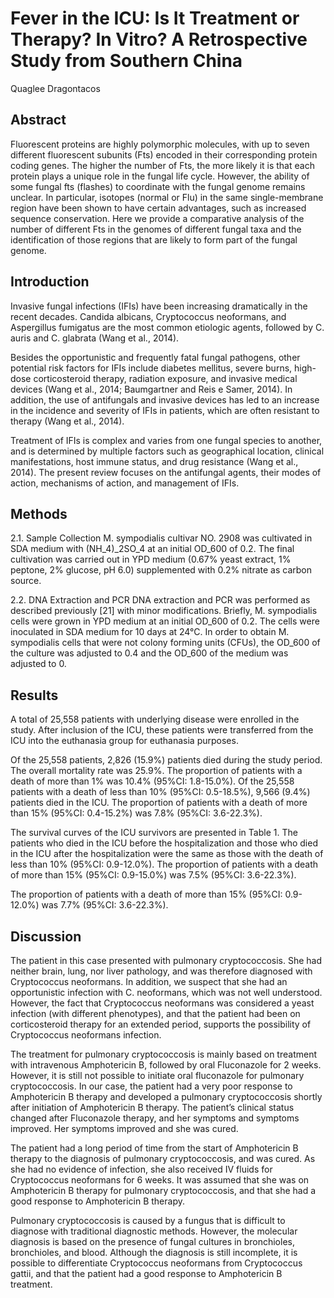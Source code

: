 # Fever in the ICU: Is It Treatment or Therapy? In Vitro? A Retrospective Study from Southern China
Quaglee Dragontacos


## Abstract
Fluorescent proteins are highly polymorphic molecules, with up to seven different fluorescent subunits (Fts) encoded in their corresponding protein coding genes. The higher the number of Fts, the more likely it is that each protein plays a unique role in the fungal life cycle. However, the ability of some fungal fts (flashes) to coordinate with the fungal genome remains unclear. In particular, isotopes (normal or Flu) in the same single-membrane region have been shown to have certain advantages, such as increased sequence conservation. Here we provide a comparative analysis of the number of different Fts in the genomes of different fungal taxa and the identification of those regions that are likely to form part of the fungal genome.


## Introduction
Invasive fungal infections (IFIs) have been increasing dramatically in the recent decades. Candida albicans, Cryptococcus neoformans, and Aspergillus fumigatus are the most common etiologic agents, followed by C. auris and C. glabrata (Wang et al., 2014).

Besides the opportunistic and frequently fatal fungal pathogens, other potential risk factors for IFIs include diabetes mellitus, severe burns, high-dose corticosteroid therapy, radiation exposure, and invasive medical devices (Wang et al., 2014; Baumgartner and Reis e Samer, 2014). In addition, the use of antifungals and invasive devices has led to an increase in the incidence and severity of IFIs in patients, which are often resistant to therapy (Wang et al., 2014).

Treatment of IFIs is complex and varies from one fungal species to another, and is determined by multiple factors such as geographical location, clinical manifestations, host immune status, and drug resistance (Wang et al., 2014). The present review focuses on the antifungal agents, their modes of action, mechanisms of action, and management of IFIs.


## Methods
2.1. Sample Collection
M. sympodialis cultivar NO. 2908 was cultivated in SDA medium with (NH_4)_2SO_4 at an initial OD_600 of 0.2. The final cultivation was carried out in YPD medium (0.67% yeast extract, 1% peptone, 2% glucose, pH 6.0) supplemented with 0.2% nitrate as carbon source.

2.2. DNA Extraction and PCR
DNA extraction and PCR was performed as described previously [21] with minor modifications. Briefly, M. sympodialis cells were grown in YPD medium at an initial OD_600 of 0.2. The cells were inoculated in SDA medium for 10 days at 24°C. In order to obtain M. sympodialis cells that were not colony forming units (CFUs), the OD_600 of the culture was adjusted to 0.4 and the OD_600 of the medium was adjusted to 0.


## Results
A total of 25,558 patients with underlying disease were enrolled in the study. After inclusion of the ICU, these patients were transferred from the ICU into the euthanasia group for euthanasia purposes.

Of the 25,558 patients, 2,826 (15.9%) patients died during the study period. The overall mortality rate was 25.9%. The proportion of patients with a death of more than 1% was 10.4% (95%CI: 1.8-15.0%). Of the 25,558 patients with a death of less than 10% (95%CI: 0.5-18.5%), 9,566 (9.4%) patients died in the ICU. The proportion of patients with a death of more than 15% (95%CI: 0.4-15.2%) was 7.8% (95%CI: 3.6-22.3%).

The survival curves of the ICU survivors are presented in Table 1. The patients who died in the ICU before the hospitalization and those who died in the ICU after the hospitalization were the same as those with the death of less than 10% (95%CI: 0.9-12.0%). The proportion of patients with a death of more than 15% (95%CI: 0.9-15.0%) was 7.5% (95%CI: 3.6-22.3%).

The proportion of patients with a death of more than 15% (95%CI: 0.9-12.0%) was 7.7% (95%CI: 3.6-22.3%).


## Discussion
The patient in this case presented with pulmonary cryptococcosis. She had neither brain, lung, nor liver pathology, and was therefore diagnosed with Cryptococcus neoformans. In addition, we suspect that she had an opportunistic infection with C. neoformans, which was not well understood. However, the fact that Cryptococcus neoformans was considered a yeast infection (with different phenotypes), and that the patient had been on corticosteroid therapy for an extended period, supports the possibility of Cryptococcus neoformans infection.

The treatment for pulmonary cryptococcosis is mainly based on treatment with intravenous Amphotericin B, followed by oral Fluconazole for 2 weeks. However, it is still not possible to initiate oral fluconazole for pulmonary cryptococcosis. In our case, the patient had a very poor response to Amphotericin B therapy and developed a pulmonary cryptococcosis shortly after initiation of Amphotericin B therapy. The patient’s clinical status changed after Fluconazole therapy, and her symptoms and symptoms improved. Her symptoms improved and she was cured.

The patient had a long period of time from the start of Amphotericin B therapy to the diagnosis of pulmonary cryptococcosis, and was cured. As she had no evidence of infection, she also received IV fluids for Cryptococcus neoformans for 6 weeks. It was assumed that she was on Amphotericin B therapy for pulmonary cryptococcosis, and that she had a good response to Amphotericin B therapy.

Pulmonary cryptococcosis is caused by a fungus that is difficult to diagnose with traditional diagnostic methods. However, the molecular diagnosis is based on the presence of fungal cultures in bronchioles, bronchioles, and blood. Although the diagnosis is still incomplete, it is possible to differentiate Cryptococcus neoformans from Cryptococcus gattii, and that the patient had a good response to Amphotericin B treatment.
